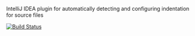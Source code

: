 IntelliJ IDEA plugin for automatically detecting and configuring indentation for source files

[![Build Status](https://secure.travis-ci.org/cstettler/intellij-idea-auto-indent-plugin.png)](https://secure.travis-ci.org/cstettler/intellij-idea-auto-indent-plugin)